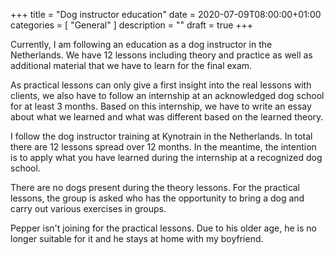 +++
title =  "Dog instructor education"
date = 2020-07-09T08:00:00+01:00
categories = [
    "General"
]
description = ""
draft = true
+++

Currently, I am following an education as a dog instructor in the Netherlands. We have 12 lessons including theory and practice as well as additional material that we have to learn for the final exam.  

As practical lessons can only give a first insight into the real lessons with clients, we also have to follow an internship at an acknowledged dog school for at least 3 months. Based on this internship, we have to write an essay about what we learned and what was different based on the learned theory.

I follow the dog instructor training at Kynotrain in the Netherlands. In total there are 12 lessons spread over 12 months. In the meantime, the intention is to apply what you have learned during the internship at a recognized dog school.

There are no dogs present during the theory lessons. For the practical lessons, the group is asked who has the opportunity to bring a dog and carry out various exercises in groups.

Pepper isn't joining for the practical lessons. Due to his older age, he is no longer suitable for it and he stays at home with my boyfriend.
